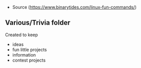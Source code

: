  * Source (https://www.binarytides.com/linux-fun-commands/)

## Various/Trivia folder
Created to keep
 - ideas
 - fun little projects
 - information
 - contest projects
